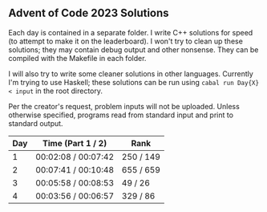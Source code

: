 ## Advent of Code 2023 Solutions

Each day is contained in a separate folder.
I write C++ solutions for speed (to attempt to make it on the leaderboard). I won't try to clean up these solutions; they may contain debug output and other nonsense. They can be compiled with the Makefile in each folder.

I will also try to write some cleaner solutions in other languages.
Currently I'm trying to use Haskell; these solutions can be run using `cabal run Day{X} < input` in the root directory.

Per the creator's request, problem inputs will not be uploaded.
Unless otherwise specified, programs read from standard input and print to standard output.

| Day | Time (Part 1 / 2)    | Rank          |
|-----|----------------------|---------------|
| 1   | 00:02:08 / 00:07:42  | 250 / 149     | 
| 2   | 00:07:41 / 00:10:48  | 655 / 659     |
| 3   | 00:05:58 / 00:08:53  | 49  / 26      |
| 4   | 00:03:56 / 00:06:57  | 329 / 86      |